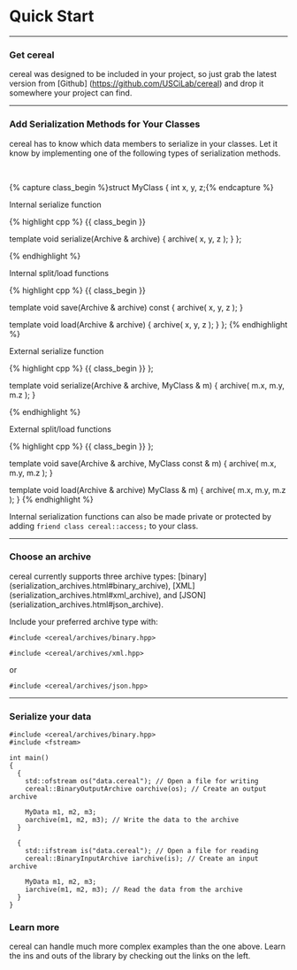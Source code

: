 Quick Start
===========

---

### Get cereal

cereal was designed to be included in your project, so just grab the latest
version from [Github] (https://github.com/USCiLab/cereal) and drop it somewhere
your project can find.

---

### Add Serialization Methods for Your Classes

cereal has to know which data members to serialize in your classes. Let it know
by implementing one of the following types of serialization methods.

<br/>

{% capture class_begin %}struct MyClass {
    int x, y, z;{% endcapture %}


<div class="row">
  <div class="span1"></div>
  <div class="span5">

  Internal serialize function

  {% highlight cpp %}
{{ class_begin }}

  template<class Archive>
    void serialize(Archive & archive)
    {
      archive( x, y, z ); 
    }
};






  {% endhighlight %}
  </div>
  <div class="span5">

  Internal split/load functions

  {% highlight cpp %}
{{ class_begin }}

  template<class Archive>
    void save(Archive & archive) const
    {
      archive( x, y, z ); 
    }

  template<class Archive>
    void load(Archive & archive)
    {
      archive( x, y, z ); 
    }
};
  {% endhighlight %}
  </div>
</div>

<div class="row">
  <div class="span1"></div>
  <div class="span5">

  External serialize function

  {% highlight cpp %}
{{ class_begin }} 
};

template<class Archive>
  void serialize(Archive & archive,
                 MyClass & m)
  {
    archive( m.x, m.y, m.z );
  }







  {% endhighlight %}
  </div>

  <div class="span5">

  External split/load functions

  {% highlight cpp %}
{{ class_begin }}
};

  template<class Archive>
    void save(Archive & archive, 
              MyClass const & m)
    { 
      archive( m.x, m.y, m.z ); 
    }

  template<class Archive>
    void load(Archive & archive)
              MyClass & m)
    {
      archive( m.x, m.y, m.z ); 
    }
  {% endhighlight %}
  </div>
</div>

Internal serialization functions can also be made private or protected by adding `friend class cereal::access;` to your class.

---

### Choose an archive

cereal currently supports three archive types: 
[binary] (serialization_archives.html#binary_archive), 
[XML] (serialization_archives.html#xml_archive), and 
[JSON] (serialization_archives.html#json_archive).

Include your preferred archive type with:  

`#include <cereal/archives/binary.hpp>`

`#include <cereal/archives/xml.hpp>`

or

`#include <cereal/archives/json.hpp>`

---

### Serialize your data

```{cpp}
#include <cereal/archives/binary.hpp>
#include <fstream>

int main()
{
  {
    std::ofstream os("data.cereal"); // Open a file for writing
    cereal::BinaryOutputArchive oarchive(os); // Create an output archive

    MyData m1, m2, m3;
    oarchive(m1, m2, m3); // Write the data to the archive
  }

  {
    std::ifstream is("data.cereal"); // Open a file for reading
    cereal::BinaryInputArchive iarchive(is); // Create an input archive

    MyData m1, m2, m3;
    iarchive(m1, m2, m3); // Read the data from the archive
  }
}
```

### Learn more

cereal can handle much more complex examples than the one above. Learn the ins
and outs of the library by checking out the links on the left.
